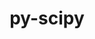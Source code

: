 ---
title: "py-scipy"
layout: cache
categories: [package, develop-2024-02-25]
meta: {"versions": ["1.11.4"], "compilers": ["apple-clang@=15.0.0", "gcc@=11.4.0", "gcc@=12.3.0", "gcc@=9.4.0", "oneapi@=2024.0.0"], "oss": ["ubuntu20.04", "ubuntu22.04", "ventura"], "platforms": ["darwin", "linux"], "targets": ["aarch64", "neoverse_v1", "neoverse_v2", "ppc64le", "x86_64_v3"], "stacks": ["e4s", "e4s-neoverse-v2", "e4s-neoverse_v1", "e4s-oneapi", "e4s-power", "ml-darwin-aarch64-mps", "ml-linux-x86_64-cpu", "ml-linux-x86_64-cuda", "ml-linux-x86_64-rocm", "root", "tutorial"], "num_specs": 28, "num_specs_by_stack": {"ml-darwin-aarch64-mps": 3, "root": 28, "e4s-neoverse_v1": 4, "e4s-power": 4, "e4s": 4, "e4s-neoverse-v2": 4, "ml-linux-x86_64-cuda": 4, "ml-linux-x86_64-cpu": 4, "ml-linux-x86_64-rocm": 3, "tutorial": 1, "e4s-oneapi": 4}}
spec_details: [{"hash": "7vubxd5kozumx6cwucpwpiwgrudnobgc", "compiler": "apple-clang@=15.0.0", "versions": ["1.11.4"], "os": "ventura", "platform": "darwin", "target": "aarch64", "variants": ["build_system=python_pip"], "stacks": ["ml-darwin-aarch64-mps", "root"], "size": "-", "tarball": "https://binaries.spack.io/develop-2024-02-25/build_cache/darwin-ventura-aarch64/apple-clang-15.0.0/py-scipy-1.11.4/darwin-ventura-aarch64-apple-clang-15.0.0-py-scipy-1.11.4-7vubxd5kozumx6cwucpwpiwgrudnobgc.spack"}, {"hash": "cj2ahvb4ts2hfmaoc3wsnlxtwcracsxf", "compiler": "apple-clang@=15.0.0", "versions": ["1.11.4"], "os": "ventura", "platform": "darwin", "target": "aarch64", "variants": ["build_system=python_pip"], "stacks": ["ml-darwin-aarch64-mps", "root"], "size": "-", "tarball": "https://binaries.spack.io/develop-2024-02-25/build_cache/darwin-ventura-aarch64/apple-clang-15.0.0/py-scipy-1.11.4/darwin-ventura-aarch64-apple-clang-15.0.0-py-scipy-1.11.4-cj2ahvb4ts2hfmaoc3wsnlxtwcracsxf.spack"}, {"hash": "mxj74a47ucuyba4ozq57vhkqnsragm4u", "compiler": "apple-clang@=15.0.0", "versions": ["1.11.4"], "os": "ventura", "platform": "darwin", "target": "aarch64", "variants": ["build_system=python_pip"], "stacks": ["ml-darwin-aarch64-mps", "root"], "size": "-", "tarball": "https://binaries.spack.io/develop-2024-02-25/build_cache/darwin-ventura-aarch64/apple-clang-15.0.0/py-scipy-1.11.4/darwin-ventura-aarch64-apple-clang-15.0.0-py-scipy-1.11.4-mxj74a47ucuyba4ozq57vhkqnsragm4u.spack"}, {"hash": "nz55lqfzc3kg7yt5olfuzdyouqiz55p6", "compiler": "gcc@=11.4.0", "versions": ["1.11.4"], "os": "ubuntu20.04", "platform": "linux", "target": "neoverse_v1", "variants": ["build_system=python_pip"], "stacks": ["e4s-neoverse_v1", "root"], "size": "-", "tarball": "https://binaries.spack.io/develop-2024-02-25/build_cache/linux-ubuntu20.04-neoverse_v1/gcc-11.4.0/py-scipy-1.11.4/linux-ubuntu20.04-neoverse_v1-gcc-11.4.0-py-scipy-1.11.4-nz55lqfzc3kg7yt5olfuzdyouqiz55p6.spack"}, {"hash": "2cznytvub4xru2dk3amsmifiqhb573os", "compiler": "gcc@=11.4.0", "versions": ["1.11.4"], "os": "ubuntu20.04", "platform": "linux", "target": "neoverse_v1", "variants": ["build_system=python_pip"], "stacks": ["e4s-neoverse_v1", "root"], "size": "-", "tarball": "https://binaries.spack.io/develop-2024-02-25/build_cache/linux-ubuntu20.04-neoverse_v1/gcc-11.4.0/py-scipy-1.11.4/linux-ubuntu20.04-neoverse_v1-gcc-11.4.0-py-scipy-1.11.4-2cznytvub4xru2dk3amsmifiqhb573os.spack"}, {"hash": "kjwno7gkap3jikyku3altuthd6tb4xqq", "compiler": "gcc@=11.4.0", "versions": ["1.11.4"], "os": "ubuntu20.04", "platform": "linux", "target": "neoverse_v1", "variants": ["build_system=python_pip"], "stacks": ["e4s-neoverse_v1", "root"], "size": "-", "tarball": "https://binaries.spack.io/develop-2024-02-25/build_cache/linux-ubuntu20.04-neoverse_v1/gcc-11.4.0/py-scipy-1.11.4/linux-ubuntu20.04-neoverse_v1-gcc-11.4.0-py-scipy-1.11.4-kjwno7gkap3jikyku3altuthd6tb4xqq.spack"}, {"hash": "mu3ozow4jpw5zqvaezz4nujr7t6ybem5", "compiler": "gcc@=11.4.0", "versions": ["1.11.4"], "os": "ubuntu20.04", "platform": "linux", "target": "neoverse_v1", "variants": ["build_system=python_pip"], "stacks": ["e4s-neoverse_v1", "root"], "size": "-", "tarball": "https://binaries.spack.io/develop-2024-02-25/build_cache/linux-ubuntu20.04-neoverse_v1/gcc-11.4.0/py-scipy-1.11.4/linux-ubuntu20.04-neoverse_v1-gcc-11.4.0-py-scipy-1.11.4-mu3ozow4jpw5zqvaezz4nujr7t6ybem5.spack"}, {"hash": "4iykunnvgjhc4rhfinxwrm5qx3mxbe5z", "compiler": "gcc@=9.4.0", "versions": ["1.11.4"], "os": "ubuntu20.04", "platform": "linux", "target": "ppc64le", "variants": ["build_system=python_pip"], "stacks": ["e4s-power", "root"], "size": "-", "tarball": "https://binaries.spack.io/develop-2024-02-25/build_cache/linux-ubuntu20.04-ppc64le/gcc-9.4.0/py-scipy-1.11.4/linux-ubuntu20.04-ppc64le-gcc-9.4.0-py-scipy-1.11.4-4iykunnvgjhc4rhfinxwrm5qx3mxbe5z.spack"}, {"hash": "bo7w3crmyu7j73yz2miwefuqkxdnlxcy", "compiler": "gcc@=9.4.0", "versions": ["1.11.4"], "os": "ubuntu20.04", "platform": "linux", "target": "ppc64le", "variants": ["build_system=python_pip"], "stacks": ["e4s-power", "root"], "size": "-", "tarball": "https://binaries.spack.io/develop-2024-02-25/build_cache/linux-ubuntu20.04-ppc64le/gcc-9.4.0/py-scipy-1.11.4/linux-ubuntu20.04-ppc64le-gcc-9.4.0-py-scipy-1.11.4-bo7w3crmyu7j73yz2miwefuqkxdnlxcy.spack"}, {"hash": "hyjlgkjljd6leok44ocams2esbvmzxuz", "compiler": "gcc@=9.4.0", "versions": ["1.11.4"], "os": "ubuntu20.04", "platform": "linux", "target": "ppc64le", "variants": ["build_system=python_pip"], "stacks": ["e4s-power", "root"], "size": "-", "tarball": "https://binaries.spack.io/develop-2024-02-25/build_cache/linux-ubuntu20.04-ppc64le/gcc-9.4.0/py-scipy-1.11.4/linux-ubuntu20.04-ppc64le-gcc-9.4.0-py-scipy-1.11.4-hyjlgkjljd6leok44ocams2esbvmzxuz.spack"}, {"hash": "oh54o4kdlvug46w7zexmoubqy5wwqh4u", "compiler": "gcc@=9.4.0", "versions": ["1.11.4"], "os": "ubuntu20.04", "platform": "linux", "target": "ppc64le", "variants": ["build_system=python_pip"], "stacks": ["e4s-power", "root"], "size": "-", "tarball": "https://binaries.spack.io/develop-2024-02-25/build_cache/linux-ubuntu20.04-ppc64le/gcc-9.4.0/py-scipy-1.11.4/linux-ubuntu20.04-ppc64le-gcc-9.4.0-py-scipy-1.11.4-oh54o4kdlvug46w7zexmoubqy5wwqh4u.spack"}, {"hash": "j2gmfvgjkenwrwouqq4amafm2bnlswrx", "compiler": "gcc@=11.4.0", "versions": ["1.11.4"], "os": "ubuntu20.04", "platform": "linux", "target": "x86_64_v3", "variants": ["build_system=python_pip"], "stacks": ["root", "e4s"], "size": "-", "tarball": "https://binaries.spack.io/develop-2024-02-25/build_cache/linux-ubuntu20.04-x86_64_v3/gcc-11.4.0/py-scipy-1.11.4/linux-ubuntu20.04-x86_64_v3-gcc-11.4.0-py-scipy-1.11.4-j2gmfvgjkenwrwouqq4amafm2bnlswrx.spack"}, {"hash": "nrxn4lu3d3rj2x4yhirjmera6zc2x3jm", "compiler": "gcc@=11.4.0", "versions": ["1.11.4"], "os": "ubuntu20.04", "platform": "linux", "target": "x86_64_v3", "variants": ["build_system=python_pip"], "stacks": ["root", "e4s"], "size": "-", "tarball": "https://binaries.spack.io/develop-2024-02-25/build_cache/linux-ubuntu20.04-x86_64_v3/gcc-11.4.0/py-scipy-1.11.4/linux-ubuntu20.04-x86_64_v3-gcc-11.4.0-py-scipy-1.11.4-nrxn4lu3d3rj2x4yhirjmera6zc2x3jm.spack"}, {"hash": "24bmi4r3mzxgaepdzlhpzzklkpphepil", "compiler": "gcc@=11.4.0", "versions": ["1.11.4"], "os": "ubuntu20.04", "platform": "linux", "target": "x86_64_v3", "variants": ["build_system=python_pip"], "stacks": ["root", "e4s"], "size": "-", "tarball": "https://binaries.spack.io/develop-2024-02-25/build_cache/linux-ubuntu20.04-x86_64_v3/gcc-11.4.0/py-scipy-1.11.4/linux-ubuntu20.04-x86_64_v3-gcc-11.4.0-py-scipy-1.11.4-24bmi4r3mzxgaepdzlhpzzklkpphepil.spack"}, {"hash": "7ckcngns4efz5276cv4utsbnjtljkl7s", "compiler": "gcc@=11.4.0", "versions": ["1.11.4"], "os": "ubuntu20.04", "platform": "linux", "target": "x86_64_v3", "variants": ["build_system=python_pip"], "stacks": ["root", "e4s"], "size": "-", "tarball": "https://binaries.spack.io/develop-2024-02-25/build_cache/linux-ubuntu20.04-x86_64_v3/gcc-11.4.0/py-scipy-1.11.4/linux-ubuntu20.04-x86_64_v3-gcc-11.4.0-py-scipy-1.11.4-7ckcngns4efz5276cv4utsbnjtljkl7s.spack"}, {"hash": "ia3nlcy5sl5ldkigqxrpfquaxqxfntmq", "compiler": "gcc@=11.4.0", "versions": ["1.11.4"], "os": "ubuntu22.04", "platform": "linux", "target": "neoverse_v2", "variants": ["build_system=python_pip"], "stacks": ["root", "e4s-neoverse-v2"], "size": "-", "tarball": "https://binaries.spack.io/develop-2024-02-25/build_cache/linux-ubuntu22.04-neoverse_v2/gcc-11.4.0/py-scipy-1.11.4/linux-ubuntu22.04-neoverse_v2-gcc-11.4.0-py-scipy-1.11.4-ia3nlcy5sl5ldkigqxrpfquaxqxfntmq.spack"}, {"hash": "ajeueqhec2457u52qakdeddcsmd4szzy", "compiler": "gcc@=11.4.0", "versions": ["1.11.4"], "os": "ubuntu22.04", "platform": "linux", "target": "neoverse_v2", "variants": ["build_system=python_pip"], "stacks": ["root", "e4s-neoverse-v2"], "size": "-", "tarball": "https://binaries.spack.io/develop-2024-02-25/build_cache/linux-ubuntu22.04-neoverse_v2/gcc-11.4.0/py-scipy-1.11.4/linux-ubuntu22.04-neoverse_v2-gcc-11.4.0-py-scipy-1.11.4-ajeueqhec2457u52qakdeddcsmd4szzy.spack"}, {"hash": "7tf3cccbuzutcx3vizpr4ejzrmauydza", "compiler": "gcc@=11.4.0", "versions": ["1.11.4"], "os": "ubuntu22.04", "platform": "linux", "target": "neoverse_v2", "variants": ["build_system=python_pip"], "stacks": ["root", "e4s-neoverse-v2"], "size": "-", "tarball": "https://binaries.spack.io/develop-2024-02-25/build_cache/linux-ubuntu22.04-neoverse_v2/gcc-11.4.0/py-scipy-1.11.4/linux-ubuntu22.04-neoverse_v2-gcc-11.4.0-py-scipy-1.11.4-7tf3cccbuzutcx3vizpr4ejzrmauydza.spack"}, {"hash": "tndvdtivysoido4pjovtfih5hvstvirw", "compiler": "gcc@=11.4.0", "versions": ["1.11.4"], "os": "ubuntu22.04", "platform": "linux", "target": "neoverse_v2", "variants": ["build_system=python_pip"], "stacks": ["root", "e4s-neoverse-v2"], "size": "-", "tarball": "https://binaries.spack.io/develop-2024-02-25/build_cache/linux-ubuntu22.04-neoverse_v2/gcc-11.4.0/py-scipy-1.11.4/linux-ubuntu22.04-neoverse_v2-gcc-11.4.0-py-scipy-1.11.4-tndvdtivysoido4pjovtfih5hvstvirw.spack"}, {"hash": "xzxklchjsd6noenx7yi3imil7lhojmqh", "compiler": "gcc@=11.4.0", "versions": ["1.11.4"], "os": "ubuntu22.04", "platform": "linux", "target": "x86_64_v3", "variants": ["build_system=python_pip"], "stacks": ["ml-linux-x86_64-cuda", "ml-linux-x86_64-cpu", "root"], "size": "-", "tarball": "https://binaries.spack.io/develop-2024-02-25/build_cache/linux-ubuntu22.04-x86_64_v3/gcc-11.4.0/py-scipy-1.11.4/linux-ubuntu22.04-x86_64_v3-gcc-11.4.0-py-scipy-1.11.4-xzxklchjsd6noenx7yi3imil7lhojmqh.spack"}, {"hash": "ozqrzdgj5bsqsszbl566nxzvscdd74ob", "compiler": "gcc@=11.4.0", "versions": ["1.11.4"], "os": "ubuntu22.04", "platform": "linux", "target": "x86_64_v3", "variants": ["build_system=python_pip"], "stacks": ["ml-linux-x86_64-cuda", "ml-linux-x86_64-rocm", "ml-linux-x86_64-cpu", "root"], "size": "-", "tarball": "https://binaries.spack.io/develop-2024-02-25/build_cache/linux-ubuntu22.04-x86_64_v3/gcc-11.4.0/py-scipy-1.11.4/linux-ubuntu22.04-x86_64_v3-gcc-11.4.0-py-scipy-1.11.4-ozqrzdgj5bsqsszbl566nxzvscdd74ob.spack"}, {"hash": "bbdybfdfwmym65gceiw2clzro5jdb3it", "compiler": "gcc@=11.4.0", "versions": ["1.11.4"], "os": "ubuntu22.04", "platform": "linux", "target": "x86_64_v3", "variants": ["build_system=python_pip"], "stacks": ["ml-linux-x86_64-cuda", "ml-linux-x86_64-rocm", "ml-linux-x86_64-cpu", "root"], "size": "-", "tarball": "https://binaries.spack.io/develop-2024-02-25/build_cache/linux-ubuntu22.04-x86_64_v3/gcc-11.4.0/py-scipy-1.11.4/linux-ubuntu22.04-x86_64_v3-gcc-11.4.0-py-scipy-1.11.4-bbdybfdfwmym65gceiw2clzro5jdb3it.spack"}, {"hash": "ygk3qz4ooledaxitzzfogqepnhrelhp4", "compiler": "gcc@=11.4.0", "versions": ["1.11.4"], "os": "ubuntu22.04", "platform": "linux", "target": "x86_64_v3", "variants": ["build_system=python_pip"], "stacks": ["ml-linux-x86_64-cuda", "ml-linux-x86_64-rocm", "ml-linux-x86_64-cpu", "root"], "size": "-", "tarball": "https://binaries.spack.io/develop-2024-02-25/build_cache/linux-ubuntu22.04-x86_64_v3/gcc-11.4.0/py-scipy-1.11.4/linux-ubuntu22.04-x86_64_v3-gcc-11.4.0-py-scipy-1.11.4-ygk3qz4ooledaxitzzfogqepnhrelhp4.spack"}, {"hash": "l5fgbtxsexu3z3pvsvi6jtxa2n672efl", "compiler": "gcc@=12.3.0", "versions": ["1.11.4"], "os": "ubuntu22.04", "platform": "linux", "target": "x86_64_v3", "variants": ["build_system=python_pip"], "stacks": ["root", "tutorial"], "size": "-", "tarball": "https://binaries.spack.io/develop-2024-02-25/build_cache/linux-ubuntu22.04-x86_64_v3/gcc-12.3.0/py-scipy-1.11.4/linux-ubuntu22.04-x86_64_v3-gcc-12.3.0-py-scipy-1.11.4-l5fgbtxsexu3z3pvsvi6jtxa2n672efl.spack"}, {"hash": "d4xcawjh2xc5u6g4dzhyy6n63kibfgt5", "compiler": "oneapi@=2024.0.0", "versions": ["1.11.4"], "os": "ubuntu22.04", "platform": "linux", "target": "x86_64_v3", "variants": ["build_system=python_pip"], "stacks": ["e4s-oneapi", "root"], "size": "-", "tarball": "https://binaries.spack.io/develop-2024-02-25/build_cache/linux-ubuntu22.04-x86_64_v3/oneapi-2024.0.0/py-scipy-1.11.4/linux-ubuntu22.04-x86_64_v3-oneapi-2024.0.0-py-scipy-1.11.4-d4xcawjh2xc5u6g4dzhyy6n63kibfgt5.spack"}, {"hash": "ky7jfshkbwnrz5txzgsyszxi7qn3zuvb", "compiler": "oneapi@=2024.0.0", "versions": ["1.11.4"], "os": "ubuntu22.04", "platform": "linux", "target": "x86_64_v3", "variants": ["build_system=python_pip"], "stacks": ["e4s-oneapi", "root"], "size": "-", "tarball": "https://binaries.spack.io/develop-2024-02-25/build_cache/linux-ubuntu22.04-x86_64_v3/oneapi-2024.0.0/py-scipy-1.11.4/linux-ubuntu22.04-x86_64_v3-oneapi-2024.0.0-py-scipy-1.11.4-ky7jfshkbwnrz5txzgsyszxi7qn3zuvb.spack"}, {"hash": "etmvcym45f25oglymopfss5ktqk73irs", "compiler": "oneapi@=2024.0.0", "versions": ["1.11.4"], "os": "ubuntu22.04", "platform": "linux", "target": "x86_64_v3", "variants": ["build_system=python_pip"], "stacks": ["e4s-oneapi", "root"], "size": "-", "tarball": "https://binaries.spack.io/develop-2024-02-25/build_cache/linux-ubuntu22.04-x86_64_v3/oneapi-2024.0.0/py-scipy-1.11.4/linux-ubuntu22.04-x86_64_v3-oneapi-2024.0.0-py-scipy-1.11.4-etmvcym45f25oglymopfss5ktqk73irs.spack"}, {"hash": "zt5wnmsipuuhlffmns6s45kzogrosurn", "compiler": "oneapi@=2024.0.0", "versions": ["1.11.4"], "os": "ubuntu22.04", "platform": "linux", "target": "x86_64_v3", "variants": ["build_system=python_pip"], "stacks": ["e4s-oneapi", "root"], "size": "-", "tarball": "https://binaries.spack.io/develop-2024-02-25/build_cache/linux-ubuntu22.04-x86_64_v3/oneapi-2024.0.0/py-scipy-1.11.4/linux-ubuntu22.04-x86_64_v3-oneapi-2024.0.0-py-scipy-1.11.4-zt5wnmsipuuhlffmns6s45kzogrosurn.spack"}]
---